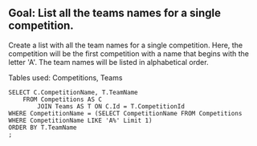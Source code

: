 
## Goal: List all the teams names for a single competition.

Create a list with all the team names for a single competition. Here, the competition will be the first competition with a name that begins with the letter 'A'. The team names will be listed in alphabetical order.

Tables used: Competitions, Teams

```
SELECT C.CompetitionName, T.TeamName
    FROM Competitions AS C
        JOIN Teams AS T ON C.Id = T.CompetitionId
WHERE CompetitionName = (SELECT CompetitionName FROM Competitions WHERE CompetitionName LIKE 'A%' Limit 1)
ORDER BY T.TeamName
;
```
